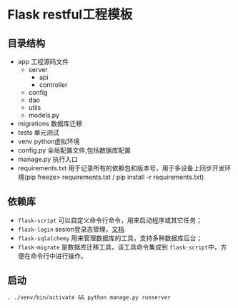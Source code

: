 # Flask restful工程模板
## 目录结构
- app 工程源码文件
    - server
      - api
      - controller
    - config
    - dao
    - utils
    - models.py
- migrations 数据库迁移
- tests 单元测试
- venv python虚拟环境
- config.py 全局配置文件,包括数据库配置
- manage.py 执行入口
- requirements.txt 用于记录所有的依赖包和版本号，用于多设备上同步开发环境(pip freeze> requirements.txt / pip install -r requirements.txt)

## 依赖库
* `flask-script` 可以自定义命令行命令，用来启动程序或其它任务；
* `flask-login` sesion登录态管理，[文档](https://github.com/maxcountryman/flask-login/)
* `flask-sqlalchemy` 用来管理数据库的工具，支持多种数据库后台；
* `flask-migrate` 是数据库迁移工具，该工具命令集成到 `flask-script`中，方便在命令行中进行操作。

## 启动
`. ./venv/bin/activate && python manage.py runserver`